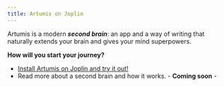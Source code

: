 ```yaml
---
title: Artumis on Joplin
---
```

  
Artumis is a modern ***second brain***: an app and a way of writing that naturally extends your brain and gives your mind superpowers.  
  
**How will you start your journey?**
* [Install Artumis on Joplin and try it out!](./install_guide_artumis_on_joplin.md)
* Read more about a second brain and how it works. - **Coming soon** -

